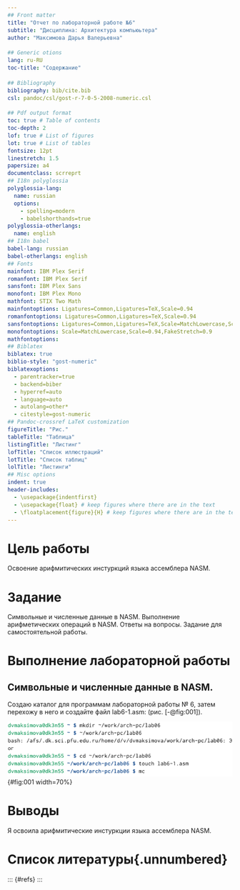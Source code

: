 ```yaml
---
## Front matter
title: "Отчет по лабораторной работе №6"
subtitle: "Дисциплина: Архитектура компьюьтера"
author: "Максимова Дарья Валерьевна"

## Generic otions
lang: ru-RU
toc-title: "Содержание"

## Bibliography
bibliography: bib/cite.bib
csl: pandoc/csl/gost-r-7-0-5-2008-numeric.csl

## Pdf output format
toc: true # Table of contents
toc-depth: 2
lof: true # List of figures
lot: true # List of tables
fontsize: 12pt
linestretch: 1.5
papersize: a4
documentclass: scrreprt
## I18n polyglossia
polyglossia-lang:
  name: russian
  options:
	- spelling=modern
	- babelshorthands=true
polyglossia-otherlangs:
  name: english
## I18n babel
babel-lang: russian
babel-otherlangs: english
## Fonts
mainfont: IBM Plex Serif
romanfont: IBM Plex Serif
sansfont: IBM Plex Sans
monofont: IBM Plex Mono
mathfont: STIX Two Math
mainfontoptions: Ligatures=Common,Ligatures=TeX,Scale=0.94
romanfontoptions: Ligatures=Common,Ligatures=TeX,Scale=0.94
sansfontoptions: Ligatures=Common,Ligatures=TeX,Scale=MatchLowercase,Scale=0.94
monofontoptions: Scale=MatchLowercase,Scale=0.94,FakeStretch=0.9
mathfontoptions:
## Biblatex
biblatex: true
biblio-style: "gost-numeric"
biblatexoptions:
  - parentracker=true
  - backend=biber
  - hyperref=auto
  - language=auto
  - autolang=other*
  - citestyle=gost-numeric
## Pandoc-crossref LaTeX customization
figureTitle: "Рис."
tableTitle: "Таблица"
listingTitle: "Листинг"
lofTitle: "Список иллюстраций"
lotTitle: "Список таблиц"
lolTitle: "Листинги"
## Misc options
indent: true
header-includes:
  - \usepackage{indentfirst}
  - \usepackage{float} # keep figures where there are in the text
  - \floatplacement{figure}{H} # keep figures where there are in the text
---
```




# Цель работы

Освоение арифмитических инстуркций языка ассемблера NASM.

# Задание

Символьные и численные данные в NASM.
Выполнение арифметических операций в NASM.
Ответы на вопросы.
Задание для самостоятельной работы.

# Выполнение лабораторной работы

## Символьные и численные данные в NASM.

Создаю каталог для программам лабораторной работы № 6, затем перехожу в него и создайте файл lab6-1.asm: (рис. [-@fig:001]).

![Создание файла для лабораторной работы](image/1.png){#fig:001 width=70%}


# Выводы

Я освоила арифмитические инстуркции языка ассемблера NASM.

# Список литературы{.unnumbered}

::: {#refs}
:::
